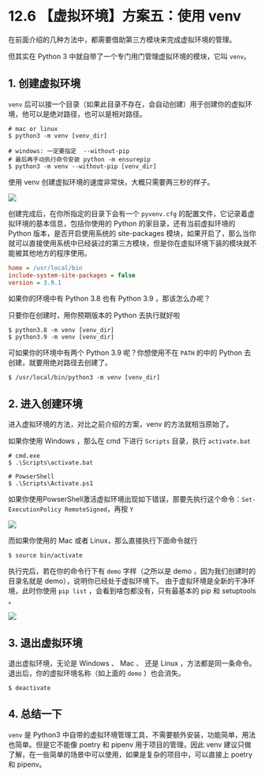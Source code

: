 # 12.6 【虚拟环境】方案五：使用 venv

在前面介绍的几种方法中，都需要借助第三方模块来完成虚拟环境的管理。

但其实在 Python 3 中就自带了一个专门用门管理虚拟环境的模块，它叫 `venv`。

## 1. 创建虚拟环境

`venv` 后可以接一个目录（如果此目录不存在，会自动创建）用于创建你的虚拟环境，他可以是绝对路径，也可以是相对路径。

```shell
# mac or linux
$ python3 -m venv [venv_dir]

# windows: 一定要指定  --without-pip 
# 最后再手动执行命令安装 python -m ensurepip
$ python3 -m venv --without-pip [venv_dir]
```

使用 venv 创建虚拟环境的速度非常快，大概只需要两三秒的样子。

![](http://image.iswbm.com/image-20201226172542169.png)

创建完成后，在你所指定的目录下会有一个 `pyvenv.cfg` 的配置文件，它记录着虚拟环境的基本信息，包括你使用的 Python 的家目录，还有当前虚拟环境的 Python 版本，是否开启使用系统的 site-packages 模块，如果开启了，那么当你就可以直接使用系统中已经装过的第三方模块，但是你在虚拟环境下装的模块就不能被其他地方的程序使用。

```ini
home = /usr/local/bin
include-system-site-packages = false
version = 3.9.1
```

如果你的环境中有 Python 3.8 也有 Python 3.9 ，那该怎么办呢？

只要你在创建时，用你预期版本的 Python 去执行就好啦

```shell
$ python3.8 -m venv [venv_dir]
$ python3.9 -m venv [venv_dir]
```

可如果你的环境中有两个 Python 3.9 呢？你想使用不在 `PATH` 的中的 Python 去创建，就要用绝对路径去创建了。

```shell
$ /usr/local/bin/python3 -m venv [venv_dir]
```

## 2. 进入创建环境

进入虚拟环境的方法，对比之前介绍的方案，venv 的方法就相当原始了。

如果你使用 Windows ，那么在 cmd 下进行 `Scripts` 目录，执行 `activate.bat`

```shell
# cmd.exe
$ .\Scripts\activate.bat

# PowserShell
$ .\Scripts\Activate.ps1
```

如果你使用PowserShell激活虚拟环境出现如下错误，那要先执行这个命令：`Set-ExecutionPolicy RemoteSigned`，再按 `Y`

![](http://image.iswbm.com/20201231140727.png)

而如果你使用的 Mac 或者 Linux，那么直接执行下面命令就行

```shell
$ source bin/activate
```

执行完后，若在你的命令行下有 `demo` 字样（之所以是 demo ，因为我们创建时的目录名就是 demo），说明你已经处于虚拟环境下。 由于虚拟环境是全新的干净环境，此时你使用 `pip list` ，会看到啥包都没有，只有最基本的 pip 和 setuptools 。

![](http://image.iswbm.com/image-20201226174305992.png)

## 3. 退出虚拟环境

退出虚拟环境，无论是 Windows 、 Mac 、 还是 Linux ，方法都是同一条命令。退出后，你的虚拟环境名称（如上面的 `demo` ）也会消失。

```shell
$ deactivate
```

## 4. 总结一下

`venv` 是 Python3 中自带的虚拟环境管理工具，不需要额外安装，功能简单，用法也简单。但是它不能像 poetry 和 pipenv 用于项目的管理，因此 venv 建议只做了解，在一些简单的场景中可以使用，如果是复杂的项目中，可以直接上 poetry 和 pipenv。
